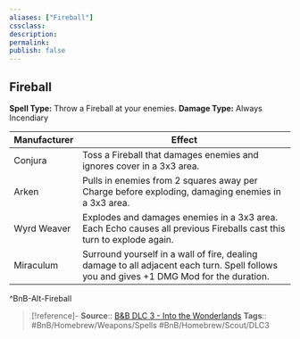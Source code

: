 ```yaml
---
aliases: ["Fireball"]
cssclass: 
description: 
permalink: 
publish: false
---
```


## Fireball

**Spell Type:** Throw a Fireball at your enemies.
**Damage Type:** Always Incendiary

| Manufacturer | Effect |
|---|---|
| Conjura | Toss a Fireball that damages enemies and ignores cover in a 3x3 area. |
| Arken | Pulls in enemies from 2 squares away per Charge before exploding, damaging enemies in a 3x3 area. |
| Wyrd Weaver | Explodes and damages enemies in a 3x3 area. Each Echo causes all previous Fireballs cast this turn to explode again. |
| Miraculum | Surround yourself in a wall of fire, dealing damage to all adjacent each turn. Spell follows you and gives +1 DMG Mod for the duration. |
^BnB-Alt-Fireball

> [!reference]-
> **Source**:: [B&B DLC 3 - Into the Wonderlands](https://docs.google.com/document/d/1MLOgrWwcLNTnP9PuXrKiLImy7SUh4hXO8arVUAlmdp0/edit)
> **Tags**:: #BnB/Homebrew/Weapons/Spells #BnB/Homebrew/Scout/DLC3
